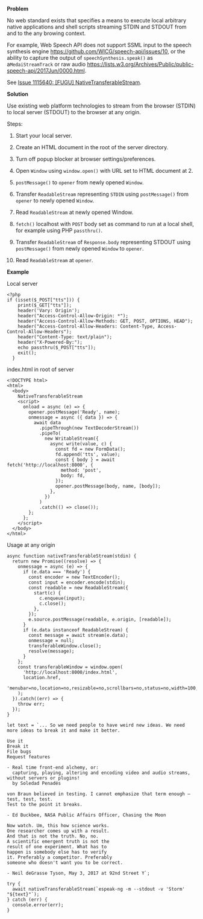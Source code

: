 **Problem**

No web standard exists that specifies a means to execute local arbitrary native applications and shell scripts streaming STDIN and STDOUT from and to the any browing context.

For example, Web Speech API does not support SSML input to the speech synthesis engine https://github.com/WICG/speech-api/issues/10, or the ability to capture the output of `speechSynthesis.speak()` as a`MedaiStreamTrack` or raw audio https://lists.w3.org/Archives/Public/public-speech-api/2017Jun/0000.html.

See [Issue 1115640: [FUGU] NativeTransferableStream](https://bugs.chromium.org/p/chromium/issues/detail?id=1115640).

**Solution**

Use existing web platform technologies to stream from the browser (STDIN) to local server (STDOUT) to the browser at any origin.

Steps:

1. Start your local server.

2. Create an HTML document in the root of the server directory.

3. Turn off popup blocker at browser settings/preferences.

4. Open `Window` using `window.open()` with URL set to HTML document at 2.

5. `postMessage()` to `opener` from newly opened `Window`.

6. Transfer `ReadableStream` representing `STDIN` using `postMessage()` from `opener` to newly opened `Window`.

7. Read `ReadableStream` at newly opened Window.

8. `fetch()` localhost with `POST` body set as command to run at a local shell, for example using PHP `passthru()`.

9. Transfer `ReadableStream` of `Response.body` representing STDOUT using `postMessage()` from newly opened `Window` to `opener`.

10. Read `ReadableStream` at `opener`.

**Example**

Local server
```
<?php 
if (isset($_POST["tts"])) {
    print($_GET["tts"]);
    header('Vary: Origin');
    header("Access-Control-Allow-Origin: *");
    header("Access-Control-Allow-Methods: GET, POST, OPTIONS, HEAD");
    header("Access-Control-Allow-Headers: Content-Type, Access-Control-Allow-Headers");    
    header("Content-Type: text/plain");
    header("X-Powered-By:");
    echo passthru($_POST["tts"]);
    exit();
  }
```
index.html in root of server

```
<!DOCTYPE html>
<html>
  <body>
    NativeTransferableStream
    <script>
      onload = async (e) => {
        opener.postMessage('Ready', name);
        onmessage = async ({ data }) => {
          await data
            .pipeThrough(new TextDecoderStream())
            .pipeTo(
              new WritableStream({
                async write(value, c) {
                  const fd = new FormData();
                  fd.append('tts', value);
                  const { body } = await fetch('http://localhost:8000', {
                    method: 'post',
                    body: fd,
                  });
                  opener.postMessage(body, name, [body]);
                },
              })
            )
            .catch(() => close());
        };
      };
    </script>
  </body>
</html>
```
Usage at any origin

```
async function nativeTransferableStream(stdin) {
  return new Promise((resolve) => {
    onmessage = async (e) => {
      if (e.data === 'Ready') {
        const encoder = new TextEncoder();
        const input = encoder.encode(stdin);
        const readable = new ReadableStream({
          start(c) {
            c.enqueue(input);
            c.close();
          },
        });
        e.source.postMessage(readable, e.origin, [readable]);
      }
      if (e.data instanceof ReadableStream) {
        const message = await stream(e.data);
        onmessage = null;
        transferableWindow.close();
        resolve(message);
      }
    };
    const transferableWindow = window.open(
      'http://localhost:8000/index.html',
      location.href,
      'menubar=no,location=no,resizable=no,scrollbars=no,status=no,width=100,height=100'
    );
  }).catch((err) => {
    throw err;
  });
}

let text = `... So we need people to have weird new ideas. We need more ideas to break it and make it better.

Use it
Break it
File bugs
Request features

- Real time front-end alchemy, or: 
  capturing, playing, altering and encoding video and audio streams, without servers or plugins! 
  by Soledad Penadés
   
von Braun believed in testing. I cannot emphasize that term enough – test, test, test. 
Test to the point it breaks. 

- Ed Buckbee, NASA Public Affairs Officer, Chasing the Moon

Now watch. Um, this how science works.
One researcher comes up with a result.
And that is not the truth. No, no.
A scientific emergent truth is not the
result of one experiment. What has to 
happen is somebody else has to verify
it. Preferably a competitor. Preferably
someone who doesn't want you to be correct.

- Neil deGrasse Tyson, May 3, 2017 at 92nd Street Y`;

try {
  await nativeTransferableStream(`espeak-ng -m --stdout -v 'Storm' "${text}"`);
} catch (err) {
  console.error(err);
}
```
